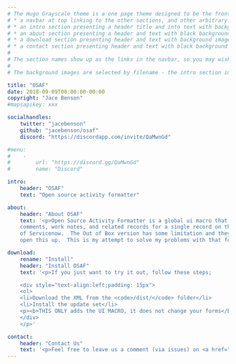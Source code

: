 ```yaml
---
# The Hugo Grayscale theme is a one page theme designed to be the front page to your site.  Its content is populated via the front-matter in content/_index.md.  The page consists of, in order:
# * a navbar at top linking to the other sections, and other arbitrary links
# * an intro section presenting a header title and into text with background image
# * an about section presenting a header and text with black background
# * a download section presenting header and text with background image
# * a contact section presenting header and text with black background
# 
# The section names show up as the links in the navbar, so you may wish to rename them if, for example, you're not using it for the purpose suggested by the default section name.
# 
# The background images are selected by filename - the intro section image must be named "intro-bg.jpg" and placed in the "static/img/" directory for your site.  Similarly, the downloads section image must be named "downloads-bg.jpg" and placed in the "static/img/" directory for your site.  See the default images in the theme's static directory for file size reference.

title: "OSAF"
date: 2018-09-09T00:00:00-00:00
copyright: "Jace Benson"
#mapsapikey: xxx

socialhandles:
    twitter: "jacebenson"
    github: "jacebenson/osaf"
    discord: "https://discordapp.com/invite/QaMwnGd"

#menu:
#    -
#        url: "https://discord.gg/QaMwnGd"
#        name: "Discord"

intro:
    header: "OSAF"
    text: "Open source activity formatter"

about:
    header: "About OSAF"
    text: '<p>Open Source Activity Formatter is a global ui macro that renders updates, 
    comments, work notes, and related records for a single record on the UI 16
    of Servicenow.  The Out of Box version has some limitation and they will not
    open this up.  This is my attempt to solve my problems with that formatter.</p>'

download:
    rename: "Install"
    header: "Install OSAF"
    text: '<p>If you just want to try it out, follow these steps;

    <div style="text-align:left;padding: 15px">
    <ol>
    <li>Download the XML from the <code>/dist/</code> folder</li>
    <li>Install the update set</li>
    <p><b>THIS ONLY adds the UI MACRO, it does not change your forms</b></p>
    </div>
    </p>'

contact:
    header: "Contact Us"
    text: '<p>Feel free to leave us a comment (via issues) on <a href="https://github.com/jacebenson/osaf/issues/new">github</a> to give some feedback about this theme!</p>'
---
```



